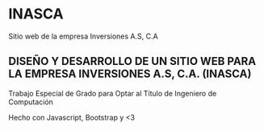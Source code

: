 # INASCA
Sitio web de la empresa Inversiones A.S, C.A


DISEÑO Y DESARROLLO DE UN SITIO WEB PARA LA EMPRESA INVERSIONES A.S, C.A. (INASCA)
---

Trabajo Especial de Grado para Optar al Título de Ingeniero de Computación


Hecho con Javascript, Bootstrap y <3

